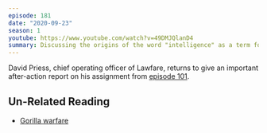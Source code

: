 ```yaml
---
episode: 181
date: "2020-09-23"
season: 1
youtube: https://www.youtube.com/watch?v=49DMJQlanD4
summary: Discussing the origins of the word "intelligence" as a term for espionage
---
```

David Priess, chief operating officer of Lawfare, returns to give an important after-action report on his assignment from [episode 101](https://inlieuof.fun/episode/101).

## Un-Related Reading

- [Gorilla warfare](https://twitter.com/lawfareblog/status/1156251487447728128)
